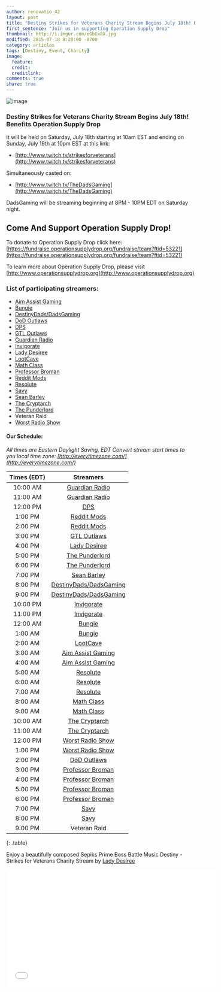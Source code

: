 ```yaml
---
author: renovatio_42
layout: post
title: "Destiny Strikes for Veterans Charity Stream Begins July 18th! Benefits Operation Supply Drop"
first_sentence: "Join us in supporting Operation Supply Drop"
thumbnail: http://i.imgur.com/eGbGx8X.jpg
modified: 2015-07-18 8:20:00 -0700
category: articles
tags: [Destiny, Event, Charity]
image:
  feature: 
  credit: 
  creditlink: 
comments: true
share: true
---
```


<img src="http://i.imgur.com/PlT1IVz.jpg" alt="image">

### Destiny Strikes for Veterans Charity Stream Begins July 18th! Benefits Operation Supply Drop

It will be held on Saturday, July 18th starting at 10am EST and ending on Sunday, July 19th at 10pm EST at this link: 

* [http://www.twitch.tv/strikesforveterans](http://www.twitch.tv/strikesforveterans) 

Simultaneously casted on:

* [http://www.twitch.tv/TheDadsGaming](http://www.twitch.tv/TheDadsGaming)

DadsGaming will be streaming beginning at 8PM - 10PM EDT on Saturday night. 

## Come And Support Operation Supply Drop! 

To donate to Operation Supply Drop click here: [https://fundraise.operationsupplydrop.org/fundraise/team?ftid=53221](https://fundraise.operationsupplydrop.org/fundraise/team?ftid=53221)

To learn more about Operation Supply Drop, please visit [http://www.operationsupplydrop.org](http://www.operationsupplydrop.org)

### List of participating streamers:

* [Aim Assist Gaming](https://twitter.com/AimAssistGaming)
* [Bungie](https://twitter.com/Cozmo23) 
* [DestinyDads/DadsGaming](https://twitter.com/DestinyDads)
* [DoD Outlaws](https://twitter.com/DuSt2DuSt969)  
* [DPS](https://twitter.com/DungeonProtocol) 
* [GTL Outlaws](https://twitter.com/GTLOutlaws) 
* [Guardian Radio](https://twitter.com/GuardiansofD)
* [Invigorate](https://twitter.com/InvigorateINV)
* [Lady Desiree](https://twitter.com/LadyDesiree00)
* [LootCave](https://twitter.com/n64josh) 
* [Math Class](https://twitter.com/Veinq_)
* [Professor Broman](https://twitter.com/Professorbroman)
* [Reddit Mods](https://twitter.com/MistahWoodhouse)
* [Resolute](https://twitter.com/TeamResolute)  
* [Savy](https://twitter.com/TeamSaVy)
* [Sean Barley](https://twitter.com/SeanBartley) 
* [The Cryptarch](https://twitter.com/TheCryptarch)
* [The Punderlord](https://twitter.com/TheLegendBlue)
* Veteran Raid
* [Worst Radio Show](https://twitter.com/worstrad1oshow)

#### Our Schedule:
*All times are Eastern Daylight Saving, EDT*
*Convert stream start times to you local time zone: [http://everytimezone.com/](http://everytimezone.com/)*


| Times (EDT) | Streamers |
|:------------:|:------------:|
| 10:00 AM | [Guardian Radio](https://twitter.com/GuardiansofD)    |
| 11:00 AM | [Guardian Radio](https://twitter.com/GuardiansofD)    |
| 12:00 PM | [DPS](https://twitter.com/DungeonProtocol)               |
| 1:00 PM  | [Reddit Mods](https://twitter.com/MistahWoodhouse)       |
| 2:00 PM  | [Reddit Mods](https://twitter.com/MistahWoodhouse)       |
| 3:00 PM  | [GTL Outlaws](https://twitter.com/GTLOutlaws)       |
| 4:00 PM  | [Lady Desiree](https://twitter.com/LadyDesiree00)      |
| 5:00 PM  | [The Punderlord](https://twitter.com/TheLegendBlue)    |
| 6:00 PM  | [The Punderlord](https://twitter.com/TheLegendBlue)    |
| 7:00 PM  | [Sean Barley](https://twitter.com/SeanBartley)       |
| 8:00 PM  | [DestinyDads/DadsGaming](https://twitter.com/DestinyDads)       |
| 9:00 PM  | [DestinyDads/DadsGaming](https://twitter.com/DestinyDads)       |
| 10:00 PM | [Invigorate](https://twitter.com/InvigorateINV)        |
| 11:00 PM | [Invigorate](https://twitter.com/InvigorateINV)        |
| 12:00 AM | [Bungie](https://twitter.com/Cozmo23)            |
| 1:00 AM  | [Bungie](https://twitter.com/Cozmo23)            |
| 2:00 AM  | [LootCave](https://twitter.com/n64josh)          |
| 3:00 AM  | [Aim Assist Gaming](https://twitter.com/AimAssistGaming) |
| 4:00 AM  | [Aim Assist Gaming](https://twitter.com/AimAssistGaming) |
| 5:00 AM  | [Resolute](https://twitter.com/TeamResolute)          |
| 6:00 AM  | [Resolute](https://twitter.com/TeamResolute)          |
| 7:00 AM  | [Resolute](https://twitter.com/TeamResolute)          |
| 8:00 AM  | [Math Class](https://twitter.com/Veinq_)        |
| 9:00 AM  | [Math Class](https://twitter.com/Veinq_)        |
| 10:00 AM | [The Cryptarch](https://twitter.com/TheCryptarch)     |
| 11:00 AM | [The Cryptarch](https://twitter.com/TheCryptarch)     |
| 12:00 PM | [Worst Radio Show](https://twitter.com/worstrad1oshow)  |
| 1:00 PM  | [Worst Radio Show](https://twitter.com/worstrad1oshow)  |
| 2:00 PM  | [DoD Outlaws](https://twitter.com/DuSt2DuSt969)       |
| 3:00 PM  | [Professor Broman](https://twitter.com/Professorbroman)  |
| 4:00 PM  | [Professor Broman](https://twitter.com/Professorbroman)  |
| 5:00 PM  | [Professor Broman](https://twitter.com/Professorbroman)  |
| 6:00 PM  | [Professor Broman](https://twitter.com/Professorbroman)  |
| 7:00 PM  | [Savy](https://twitter.com/TeamSaVy)              |
| 8:00 PM  | [Savy](https://twitter.com/TeamSaVy)              |
| 9:00 PM  | Veteran Raid      |
{: .table}

Enjoy a beautifully composed Sepiks Prime Boss Battle Music Destiny - Strikes for Veterans Charity Stream by [Lady Desiree](https://twitter.com/LadyDesiree00)

<iframe width="560" height="315" src="//www.youtube.com/embed/ohttps://youtu.be/B91HM3Ths9o" frameborder="0" allowfullscreen></iframe>

